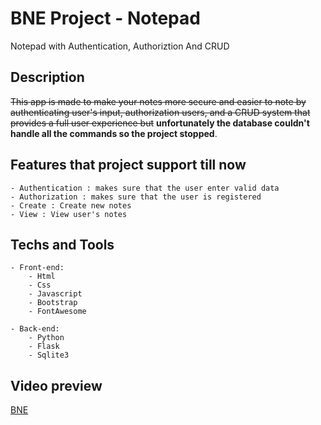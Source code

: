 # BNE Project - Notepad

Notepad with Authentication, Authoriztion And CRUD

## Description
~~This app is made to make your notes more secure and easier to note by authenticating user's input, authorization users, and a CRUD system that provides a full user experience but~~ **unfortunately the database couldn't handle all the commands so the project stopped**.

## Features that project support till now
    - Authentication : makes sure that the user enter valid data
    - Authorization : makes sure that the user is registered
    - Create : Create new notes
    - View : View user's notes

## Techs and Tools
    - Front-end:
        - Html
        - Css
        - Javascript
        - Bootstrap
        - FontAwesome

    - Back-end:
        - Python
        - Flask
        - Sqlite3

## Video preview
[BNE](https://choosealicense.com/licenses/mit/)